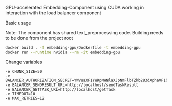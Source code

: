 GPU-accelerated Embedding-Component using CUDA working in interaction with the load balancer component

Basic usage  

Note: The component has shared text_preprocessing code. Building needs to be done from the project root
```bash
docker build . -f embedding-gpu/Dockerfile -t embedding-gpu
docker run --runtime nvidia --rm -it embedding-gpu
```

Change variables

```
-e CHUNK_SIZE=50
-e BALANCER_AUTHORIZATION_SECRET=YWVuaXF1YWRpNWNlaXJpNmFlbTZkb283dXphaVF1b29oM3J1MWNoYWlyNHRoZWUzb2huZ2FpM211bGVlM0VpcAo=
-e BALANCER_SENDRESULT_URL=http://localhost/sendTaskResult
-e BALANCER_GETTASK_URL=http://localhost/getTask
-e TIMEOUT=10
-e MAX_RETRIES=12
```
